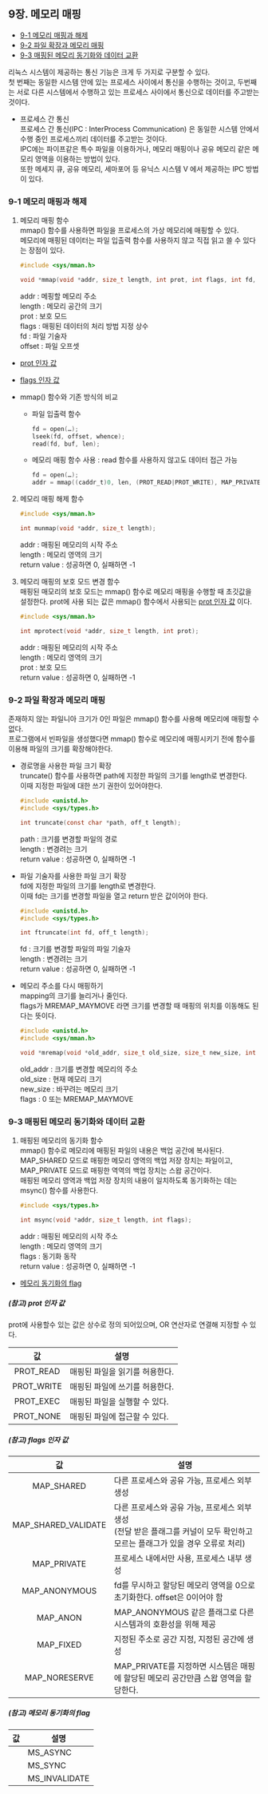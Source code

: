  ## 9장. **메모리 매핑**

  * [9-1 메모리 매핑과 해제](#9-1-메모리-매핑과-해제)
  * [9-2 파일 확장과 메모리 매핑](#9-2-파일-확장과-메모리-매핑)
  * [9-3 매핑된 메모리 동기화와 데이터 교환](#9-3-매핑된-메모리-동기화와-데이터-교환)

리눅스 시스템이 제공하는 통신 기능은 크게 두 가지로 구분할 수 있다.  
첫 번째는 동일한 시스템 안에 있는 프로세스 사이에서 통신을 수행하는 것이고, 두번째는 서로 다른 시스템에서 수행하고 있는 프로세스 사이에서 통신으로 데이터를 주고받는 것이다.

* 프로세스 간 통신  
프로세스 간 통신(IPC : InterProcess Communication) 은 동일한 시스템 안에서 수행 중인 프로세스끼리 데이터를 주고받는 것이다.  
IPC에는 파이프같은 특수 파일을 이용하거나, 메모리 매핑이나 공유 메모리 같은 메모리 영역을 이용하는 방법이 있다.  
또한 메세지 큐, 공유 메모리, 세마포어 등 유닉스 시스템 V 에서 제공하는 IPC 방법이 있다.

### 9-1 메모리 매핑과 해제  

1. 메모리 매핑 함수  
mmap() 함수를 사용하면 파일을 프로세스의 가상 메모리에 매핑할 수 있다.  
메모리에 매핑된 데이터는 파일 입출력 함수를 사용하지 않고 직접 읽고 쓸 수 있다는 장점이 있다.
    ``` c
    #include <sys/mman.h>

    void *mmap(void *addr, size_t length, int prot, int flags, int fd, off_t offset);
    ```  
    addr : 메핑할 메모리 주소  
    length : 메모리 공간의 크기  
    prot : 보호 모드  
    flags : 매핑된 데이터의 처리 방법 지정 상수  
    fd : 파일 기술자  
    offset : 파일 오프셋  

  * [prot 인자 값](#참고-prot-인자-값)
  * [flags 인자 값](#참고-flags-인자-값)

* mmap() 함수와 기존 방식의 비교  
  * 파일 입출력 함수  
    ``` c
    fd = open(…);
    lseek(fd, offset, whence);
    read(fd, buf, len);
    ```
  * 메모리 매핑 함수 사용 : read 함수를 사용하지 않고도 데이터 접근 가능
    ``` c
    fd = open(…);
    addr = mmap((caddr_t)0, len, (PROT_READ|PROT_WRITE), MAP_PRIVATE, fd, offset);
    ```
2. 메모리 매핑 해제 함수
    ``` c
    #include <sys/mman.h>

    int munmap(void *addr, size_t length);
    ```
    addr : 매핑된 메모리의 시작 주소  
    length : 메모리 영역의 크기  
    return value : 성공하면 0, 실패하면 -1  

3. 메모리 매핑의 보호 모드 변경 함수  
    매핑된 매모리의 보호 모드는 mmap() 함수로 메모리 매핑을 수행할 때 초깃값을 설정한다.
    prot에 사용 되는 값은 mmap() 함수에서 사용되는 [prot 인자 값](#참고-prot-인자-값) 이다.
    ``` c
    #include <sys/mman.h>

    int mprotect(void *addr, size_t length, int prot);
    ```
    addr : 매핑된 메모리의 시작 주소  
    length : 메모리 영역의 크기  
    prot : 보호 모드  
    return value : 성공하면 0, 실패하면 -1  

### 9-2 파일 확장과 메모리 매핑  
존재하지 않는 파일니아 크기가 0인 파일은 mmap() 함수를 사용해 메모리에 매핑할 수 없다.  
프로그램에서 빈파일을 생성했다면 mmap() 함수로 메모리에 매핑시키기 전에 함수를 이용해 파일의 크기를 확장해야한다.  

* 경로명을 사용한 파일 크기 확장  
truncate() 함수를 사용하면 path에 지정한 파일의 크기를 length로 변경한다.  
이때 지정한 파일에 대한 쓰기 권한이 있어야한다.
  ``` c
  #include <unistd.h>
  #include <sys/types.h>

  int truncate(const char *path, off_t length);
  ```
  path : 크기를 변경할 파일의 경로  
  length : 변경려는 크기  
  return value : 성공하면 0, 실패하면 -1  

* 파일 기술자를 사용한 파일 크기 확장  
fd에 지정한 파일의 크기를 length로 변경한다.  
이때 fd는 크기를 변경할 파일을 열고 return 받은 값이어야 한다.
  ``` c
  #include <unistd.h>
  #include <sys/types.h>

  int ftruncate(int fd, off_t length);
  ```
  fd : 크기를 변경할 파일의 파일 기술자  
  length : 변경려는 크기  
  return value : 성공하면 0, 실패하면 -1  

* 메모리 주소를 다시 매핑하기  
mapping의 크기를 늘리거나 줄인다.  
flags가 MREMAP_MAYMOVE 라면 크기를 변경할 때 매핑의 위치를 이동해도 된다는 뜻이다.
  ``` c
  #include <unistd.h>
  #include <sys/mman.h>

  void *mremap(void *old_addr, size_t old_size, size_t new_size, int flags);
  ```
  old_addr : 크기를 변경할 메모리의 주소  
  old_size : 현재 메모리 크기  
  new_size : 바꾸려는 메모리 크기  
  flags : 0 또는 MREMAP_MAYMOVE

### 9-3 매핑된 메모리 동기화와 데이터 교환  

1. 매핑된 메모리의 동기화 함수  
mmap() 함수로 메모리에 매핑된 파일의 내용은 백업 공간에 복사된다.  
MAP_SHARED 모드로 매핑한 메모리 영역의 백업 저장 장치는 파일이고, MAP_PRIVATE 모드로 매핑한 역역의 백업 장치는 스왑 공간이다.  
매핑된 메모리 영역과 백업 저장 장치의 내용이 일치하도록 동기화하는 데는 msync() 함수를 사용한다.
	``` c
	#include <sys/types.h>

	int msync(void *addr, size_t length, int flags);
	```
	addr : 매핑된 메모리의 시작 주소  
	length : 메모리 영역의 크기  
	flags : 동기화 동작  
	return value : 성공하면 0, 실패하면 -1  
  * [메모리 동기화의 flag](#참고-메모리-동기화의-flag)

##### (참고) prot 인자 값  
prot에 사용할수 있는 값은 상수로 정의 되어있으며, OR 연산자로 연결해 지정할 수 있다.

  |값|설명|
  |:--:|--|
  |PROT_READ|매핑된 파일을 읽기를 허용한다.|
  |PROT_WRITE|매핑된 파일에 쓰기를 허용한다.|
  |PROT_EXEC|매핑된 파일을 실행할 수 있다.|
  |PROT_NONE|매핑된 파일에 접근할 수 있다.|

##### (참고) flags 인자 값  

  |값|설명|
  |:--:|--|
  |MAP_SHARED|다른 프로세스와 공유 가능, 프로세스 외부 생성|
  |MAP_SHARED_VALIDATE|다른 프로세스와 공유 가능, 프로세스 외부 생성</br>(전달 받은 플래그를 커널이 모두 확인하고 모르는 플래그가 있을 경우 오류로 처리)|
  |MAP_PRIVATE|프로세스 내에서만 사용, 프로세스 내부 생성|
  |MAP_ANONYMOUS|fd를 무시하고 할당된 메모리 영역을 0으로 초기화한다. offset은 0이어야 함|
  |MAP_ANON|MAP_ANONYMOUS 같은 플래그로 다른 시스템과의 호환성을 위해 제공|
  |MAP_FIXED|지정된 주소로 공간 지정, 지정된 공간에 생성|
  |MAP_NORESERVE|MAP_PRIVATE를 지정하면 시스템은 매핑에 할당된 메모리 공간만큼 스왑 영역을 할당한다.|


##### (참고) 메모리 동기화의 flag  

  |값|설명|
  |:--:|--|
	|MS_ASYNC|비동기방식, 동기화 하라는(Memory -> File) 명령만 내리고 결과에 관계없이 다음 코드 실행|
	|MS_SYNC|동기방식, 동기화(Memory -> File)가 될 때까지 블럭 상태로 대기|
	|MS_INVALIDATE|현재 메모리 맵을 무효화하고 파일의 데이터로 갱신|